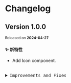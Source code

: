 # Changelog

## Version&nbsp;1.0.0

<sup>Released on **2024-04-27**</sup>

#### ✨ 新特性

- Add Icon component.

<br/>

<details>
<summary><kbd>Improvements and Fixes</kbd></summary>

#### What's improved

- Add Icon component ([33e4af2](https://github.com/eternallycyf/components/commit/33e4af2))

</details>

